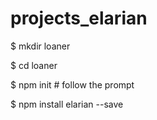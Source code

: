 # projects_elarian


$ mkdir loaner


$ cd loaner


$ npm init # follow the prompt


$ npm install elarian --save
